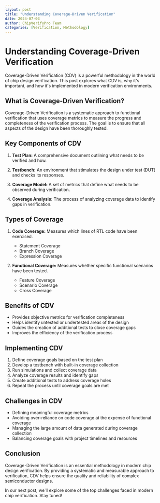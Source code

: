 ```yaml
---
layout: post
title: "Understanding Coverage-Driven Verification"
date: 2024-07-03
author: ChipVerifyPro Team
categories: [Verification, Methodology]
---
```


# Understanding Coverage-Driven Verification

Coverage-Driven Verification (CDV) is a powerful methodology in the world of chip design verification. This post explores what CDV is, why it's important, and how it's implemented in modern verification environments.

## What is Coverage-Driven Verification?

Coverage-Driven Verification is a systematic approach to functional verification that uses coverage metrics to measure the progress and completeness of the verification process. The goal is to ensure that all aspects of the design have been thoroughly tested.

## Key Components of CDV

1. **Test Plan:** A comprehensive document outlining what needs to be verified and how.

2. **Testbench:** An environment that stimulates the design under test (DUT) and checks its responses.

3. **Coverage Model:** A set of metrics that define what needs to be observed during verification.

4. **Coverage Analysis:** The process of analyzing coverage data to identify gaps in verification.

## Types of Coverage

1. **Code Coverage:** Measures which lines of RTL code have been exercised.
   - Statement Coverage
   - Branch Coverage
   - Expression Coverage

2. **Functional Coverage:** Measures whether specific functional scenarios have been tested.
   - Feature Coverage
   - Scenario Coverage
   - Cross Coverage

## Benefits of CDV

- Provides objective metrics for verification completeness
- Helps identify untested or undertested areas of the design
- Guides the creation of additional tests to close coverage gaps
- Improves the efficiency of the verification process

## Implementing CDV

1. Define coverage goals based on the test plan
2. Develop a testbench with built-in coverage collection
3. Run simulations and collect coverage data
4. Analyze coverage results and identify gaps
5. Create additional tests to address coverage holes
6. Repeat the process until coverage goals are met

## Challenges in CDV

- Defining meaningful coverage metrics
- Avoiding over-reliance on code coverage at the expense of functional coverage
- Managing the large amount of data generated during coverage collection
- Balancing coverage goals with project timelines and resources

## Conclusion

Coverage-Driven Verification is an essential methodology in modern chip design verification. By providing a systematic and measurable approach to verification, CDV helps ensure the quality and reliability of complex semiconductor designs.

In our next post, we'll explore some of the top challenges faced in modern chip verification. Stay tuned!
